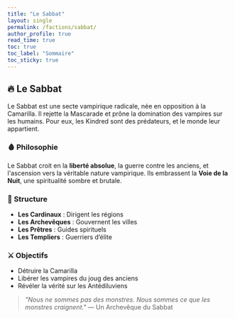```yaml
---
title: "Le Sabbat"
layout: single
permalink: /factions/sabbat/
author_profile: true
read_time: true
toc: true
toc_label: "Sommaire"
toc_sticky: true
---
```


## 🔥 Le Sabbat

Le Sabbat est une secte vampirique radicale, née en opposition à la Camarilla. Il rejette la Mascarade et prône la domination des vampires sur les humains. Pour eux, les Kindred sont des prédateurs, et le monde leur appartient.

### 🩸 Philosophie
Le Sabbat croit en la **liberté absolue**, la guerre contre les anciens, et l'ascension vers la véritable nature vampirique. Ils embrassent la **Voie de la Nuit**, une spiritualité sombre et brutale.

### 🧱 Structure
- **Les Cardinaux** : Dirigent les régions
- **Les Archevêques** : Gouvernent les villes
- **Les Prêtres** : Guides spirituels
- **Les Templiers** : Guerriers d’élite

### ⚔️ Objectifs
- Détruire la Camarilla
- Libérer les vampires du joug des anciens
- Révéler la vérité sur les Antédiluviens

> _"Nous ne sommes pas des monstres. Nous sommes ce que les monstres craignent."_ — Un Archevêque du Sabbat

